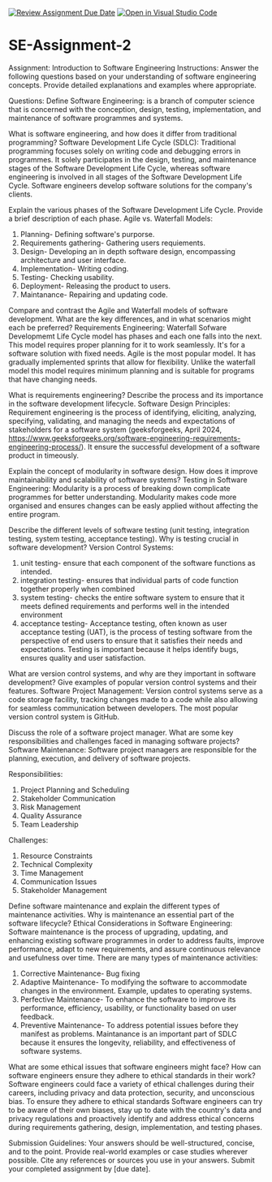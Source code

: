 [![Review Assignment Due Date](https://classroom.github.com/assets/deadline-readme-button-24ddc0f5d75046c5622901739e7c5dd533143b0c8e959d652212380cedb1ea36.svg)](https://classroom.github.com/a/-ucQIGTc)
[![Open in Visual Studio Code](https://classroom.github.com/assets/open-in-vscode-718a45dd9cf7e7f842a935f5ebbe5719a5e09af4491e668f4dbf3b35d5cca122.svg)](https://classroom.github.com/online_ide?assignment_repo_id=15240992&assignment_repo_type=AssignmentRepo)
# SE-Assignment-2
Assignment: Introduction to Software Engineering
Instructions:
Answer the following questions based on your understanding of software engineering concepts. Provide detailed explanations and examples where appropriate.

Questions:
Define Software Engineering:
is a branch of computer science that is concerned with the conception, design, testing, implementation, and maintenance of software programmes and systems.


What is software engineering, and how does it differ from traditional programming?
Software Development Life Cycle (SDLC):
Traditional programming focuses solely on writing code and debugging errors in programmes. It solely participates in the design, testing, and maintenance stages of the Software Development Life Cycle, whereas software engineering is involved in all stages of the Software Development Life Cycle. Software engineers develop software solutions for the company's clients.


Explain the various phases of the Software Development Life Cycle. Provide a brief description of each phase.
Agile vs. Waterfall Models:
1. Planning- Defining software's purporse.
2. Requirements gathering- Gathering users requiements.
3. Design- Developing an in depth software design, encompassing architecture and user interface.
4. Implementation- Writing coding.
5. Testing- Checking usability.
6. Deployment- Releasing the product to users.
7. Maintanance- Repairing and updating code.


Compare and contrast the Agile and Waterfall models of software development. What are the key differences, and in what scenarios might each be preferred?
Requirements Engineering:
Waterfall Sofware Developmemt Life Cycle model has phases and each one falls into the next. This model requires proper planning for it to work seamlessly. It's for a software solution with fixed needs. Agile is the most popular model. It has gradually implemented sprints that allow for flexibility. Unlike the waterfall model this model requires minimum planning and is suitable for programs that have changing needs. 


What is requirements engineering? Describe the process and its importance in the software development lifecycle.
Software Design Principles:
Requirement engineering is the process of identifying, eliciting, analyzing, specifying, validating, and managing the needs and expectations of stakeholders for a software system (geeksforgeeks, April 2024, https://www.geeksforgeeks.org/software-engineering-requirements-engineering-process/). It ensure the successful development of a software product in timeously.



Explain the concept of modularity in software design. How does it improve maintainability and scalability of software systems?
Testing in Software Engineering:
Modularity is a process of breaking down complicate programmes for better understanding. Modularity makes code more organised and ensures changes can be easly applied without affecting the entire program.

Describe the different levels of software testing (unit testing, integration testing, system testing, acceptance testing). Why is testing crucial in software development?
Version Control Systems:
1. unit testing- ensure that each component of the software functions as intended. 
2. integration testing- ensures that individual parts of code function together properly when combined
3. system testing- checks the entire software system to ensure that it meets defined requirements and performs well in the intended environment
4. acceptance testing- Acceptance testing, often known as user acceptance testing (UAT), is the process of testing software from the perspective of end users to ensure that it satisfies their needs and expectations. 
Testing is important because it helps identify bugs, ensures quality and user satisfaction.


What are version control systems, and why are they important in software development? Give examples of popular version control systems and their features.
Software Project Management:
Version control systems serve as a code storage facility, tracking changes made to a code while also allowing for seamless communication between developers. The most popular version control system is GitHub.


Discuss the role of a software project manager. What are some key responsibilities and challenges faced in managing software projects?
Software Maintenance:
Software project managers are responsible for the planning, execution, and delivery of software projects.

Responsibilities:
1. Project Planning and Scheduling
2. Stakeholder Communication
3. Risk Management
4. Quality Assurance
5. Team Leadership

Challenges:
 1. Resource Constraints
 2. Technical Complexity
 3. Time Management
 4. Communication Issues
 5. Stakeholder Management

Define software maintenance and explain the different types of maintenance activities. Why is maintenance an essential part of the software lifecycle?
Ethical Considerations in Software Engineering:
Software maintenance is the process of upgrading, updating, and enhancing existing software programmes in order to address faults, improve performance, adapt to new requirements, and assure continuous relevance and usefulness over time. There are many types of maintenance activities:
1. Corrective Maintenance- Bug fixing
2. Adaptive Maintenance- To modifying the software to accommodate changes in the environment. Example, updates to operating systems.
3. Perfective Maintenance- To enhance the software to improve its performance, efficiency, usability, or functionality based on user feedback.
4. Preventive Maintenance- To address potential issues before they manifest as problems.
Maintanance is an important part of SDLC because it ensures the longevity, reliability, and effectiveness of software systems. 

What are some ethical issues that software engineers might face? How can software engineers ensure they adhere to ethical standards in their work?
Software engineers could face a variety of ethical challenges during their careers, including privacy and data protection, security, and unconscious bias. To ensure they adhere to ethical standards Software engineers can try to be aware of their own biases, stay up to date with the country's data and privacy regulations and proactively identify and address ethical concerns during requirements gathering, design, implementation, and testing phases.

Submission Guidelines:
Your answers should be well-structured, concise, and to the point.
Provide real-world examples or case studies wherever possible.
Cite any references or sources you use in your answers.
Submit your completed assignment by [due date].
